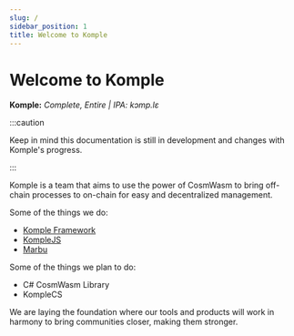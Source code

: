 ```yaml
---
slug: /
sidebar_position: 1
title: Welcome to Komple
---
```


# Welcome to Komple

**Komple:** _Complete, Entire | IPA: kɔmp.lɛ_

:::caution

Keep in mind this documentation is still in development and changes with Komple's progress.

:::

Komple is a team that aims to use the power of CosmWasm to bring off-chain processes to on-chain for easy and decentralized management.

Some of the things we do:

- [Komple Framework](/docs/komple-framework/overview.md)
- [KompleJS](/docs/komplejs/overview.md)
- [Marbu](/docs/marbu/overview.md)

Some of the things we plan to do:

- C# CosmWasm Library
- KompleCS

We are laying the foundation where our tools and products will work in harmony to bring communities closer, making them stronger. 

